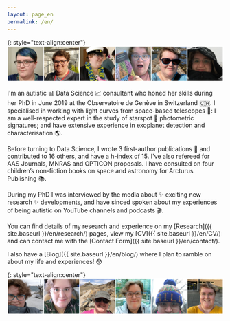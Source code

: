 ```yaml
---
layout: page_en
permalink: /en/
---
```

{: style="text-align:center"}
![A banner showing six images of Helen Giles](/images/Website_Banner1.png)

I'm an autistic :bar_chart: Data Science :chart_with_upwards_trend: consultant who honed her skills during her PhD in June 2019 at the Observatoire de Genève in Switzerland :switzerland:. I specialised in working with light curves from space-based telescopes :telescope:: I am a well-respected expert in the study of starspot :star2: photometric signatures; and have extensive experience in exoplanet detection and characterisation :earth_americas:.

Before turning to Data Science, I wrote 3 first-author publications :pencil: and contributed to 16 others, and have a h-index of 15. I've also refereed for AAS Journals, MNRAS and OPTICON proposals. I have consulted on four children’s non-fiction books on space and astronomy for Arcturus Publishing :books:.

During my PhD I was interviewed by the media about :sparkles: exciting new research :sparkles: developments, and have sinced spoken about my experiences of being autistic on YouTube channels and podcasts :clapper:.

You can find details of my research and experience on my [Research]({{ site.baseurl }}/en/research/) pages, view my [CV]({{ site.baseurl }}/en/CV/) and can contact me with the [Contact Form]({{ site.baseurl }}/en/contact/).

I also have a [Blog]({{ site.baseurl }}/en/blog/) where I plan to ramble on about my life and experiences! :flushed:

{: style="text-align:center"}
![Another banner showing six images of Helen Giles](/images/Website_Banner2.png)
